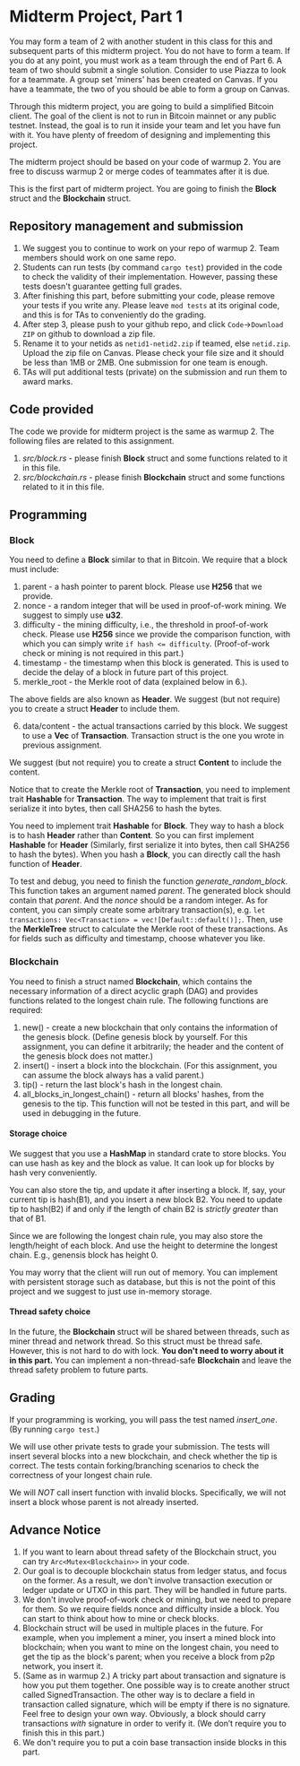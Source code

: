 # Midterm Project, Part 1

You may form a team of 2 with another student in this class for this and subsequent parts of this midterm project. You do not have to form a team. If you do at any point, you must work as a team through the end of Part 6.  A team of two should submit a single solution.  Consider to use Piazza to look for a teammate.  A group set 'miners' has been created on Canvas.  If you have a teammate, the two of you should be able to form a group on Canvas.

Through this midterm project, you are going to build a simplified Bitcoin client. The goal of the client is not to run in Bitcoin mainnet or any public testnet. Instead, the goal is to run it inside your team and let you have fun with it. You have plenty of freedom of designing and implementing this project.

The midterm project should be based on your code of warmup 2. You are free to discuss warmup 2 or merge codes of teammates after it is due. 

This is the first part of midterm project. You are going to finish the **Block** struct and the **Blockchain** struct.

## Repository management and submission

1. We suggest you to continue to work on your repo of warmup 2. Team members should work on one same repo.
2. Students can run tests (by command `cargo test`) provided in the code to check the validity of their implementation. However, passing these tests doesn't guarantee getting full grades. 
3. After finishing this part, before submitting your code, please remove your tests if you write any. Please leave `mod tests` at its original code, and this is for TAs to conveniently do the grading.
4. After step 3, please push to your github repo, and click `Code`->`Download ZIP` on github to download a zip file.
5. Rename it to your netids as `netid1-netid2.zip` if teamed, else `netid.zip`. Upload the zip file on Canvas. Please check your file size and it should be less than 1MB or 2MB. One submission for one team is enough.
6. TAs will put additional tests (private) on the submission and run them to award marks.

## Code provided
The code we provide for midterm project is the same as warmup 2. The following files are related to this assignment.
1. *src/block.rs* - please finish **Block** struct and some functions related to it in this file.
2. *src/blockchain.rs* - please finish **Blockchain** struct and some functions related to it in this file.

## Programming

### Block

You need to define a **Block** similar to that in Bitcoin. We require that a block must include:
1. parent - a hash pointer to parent block. Please use **H256** that we provide.
2. nonce - a random integer that will be used in proof-of-work mining. We suggest to simply use **u32**.
3. difficulty - the mining difficulty, i.e., the threshold in proof-of-work check. Please use **H256** since we provide the comparison function, with which you can simply write `if hash <= difficulty`. (Proof-of-work check or mining is not required in this part.)
4. timestamp - the timestamp when this block is generated. This is used to decide the delay of a block in future part of this project.
5. merkle\_root - the Merkle root of data (explained below in 6.).

The above fields are also known as **Header**. We suggest (but not require) you to create a struct **Header** to include them.

6. data/content - the actual transactions carried by this block. We suggest to use a **Vec** of **Transaction**. Transaction struct is the one you wrote in previous assignment.

We suggest (but not require) you to create a struct **Content** to include the content.

Notice that to create the Merkle root of **Transaction**, you need to implement trait **Hashable** for **Transaction**. The way to implement that trait is first serialize it into bytes, then call SHA256 to hash the bytes.

You need to implement trait **Hashable** for **Block**. They way to hash a block is to hash **Header** rather than **Content**. So you can first implement **Hashable** for **Header** (Similarly, first serialize it into bytes, then call SHA256 to hash the bytes). When you hash a **Block**, you can directly call the hash function of **Header**.

To test and debug, you need to finish the function *generate_random_block*. This function takes an argument named *parent*. The generated block should contain that *parent*. And the *nonce* should be a random integer. As for content, you can simply create some arbitrary transaction(s), e.g. `let transactions: Vec<Transaction> = vec![Default::default()];`. Then, use the **MerkleTree** struct to calculate the Merkle root of these transactions. As for fields such as difficulty and timestamp, choose whatever you like.

### Blockchain

You need to finish a struct named **Blockchain**, which contains the necessary information of a direct acyclic graph (DAG) and provides functions related to the longest chain rule. The following functions are required:
1. new() - create a new blockchain that only contains the information of the genesis block. (Define genesis block by yourself. For this assignment, you can define it arbitrarily; the header and the content of the genesis block does not matter.)
2. insert() - insert a block into the blockchain. (For this assignment, you can assume the block always has a valid parent.)
3. tip() - return the last block's hash in the longest chain.
4. all_blocks_in_longest_chain() - return all blocks' hashes, from the genesis to the tip. This function will not be tested in this part, and will be used in debugging in the future.

#### Storage choice

We suggest that you use a **HashMap** in standard crate to store blocks. You can use hash as key and the block as value. It can look up for blocks by hash very conveniently.

You can also store the tip, and update it after inserting a block. If, say, your current tip is hash(B1), and you insert a new block B2. You need to update tip to hash(B2) if and only if the length of chain B2 is *strictly greater* than that of B1.

Since we are following the longest chain rule, you may also store the length/height of each block. And use the height to determine the longest chain. E.g., genensis block has height 0.

You may worry that the client will run out of memory. You can implement with persistent storage such as database, but this is not the point of this project and we suggest to just use in-memory storage.

#### Thread safety choice

In the future, the **Blockchain** struct will be shared between threads, such as miner thread and network thread. So this struct must be thread safe. However, this is not hard to do with lock. **You don't need to worry about it in this part.** You can implement a non-thread-safe **Blockchain** and leave the thread safety problem to future parts.

## Grading

If your programming is working, you will pass the test named *insert_one*. (By running `cargo test`.)

We will use other private tests to grade your submission.
The tests will insert several blocks into a new blockchain, and check whether the tip is correct. The tests contain forking/branching scenarios to check the correctness of your longest chain rule.

We will *NOT* call insert function with invalid blocks. Specifically, we will not insert a block whose parent is not already inserted.

## Advance Notice
1. If you want to learn about thread safety of the Blockchain struct, you can try `Arc<Mutex<Blockchain>>` in your code.
2. Our goal is to decouple blockchain status from ledger status, and focus on the former. As a result, we don't involve transaction execution or ledger update or UTXO in this part. They will be handled in future parts.
3. We don't involve proof-of-work check or mining, but we need to prepare for them. So we require fields nonce and difficulty inside a block. You can start to think about how to mine or check blocks.
4. Blockchain struct will be used in multiple places in the future. For example, when you implement a miner, you insert a mined block into blockchain; when you want to mine on the longest chain, you need to get the tip as the block's parent; when you receive a block from p2p network, you insert it.
5. (Same as in warmup 2.) A tricky part about transaction and signature is how you put them together. One possible way is to create another struct called SignedTransaction. The other way is to declare a field in transaction called signature, which will be empty if there is no signature. Feel free to design your own way. Obviously, a block should carry transactions *with* signature in order to verify it. (We don’t require you to finish this in this part.)
6. We don't require you to put a coin base transaction inside blocks in this part.
